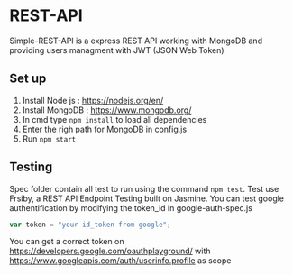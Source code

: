 # REST-API

Simple-REST-API is a express REST API working with MongoDB and providing users managment with JWT (JSON Web Token) 
## Set up 
1. Install Node js : https://nodejs.org/en/ 
2. Install MongoDB : https://www.mongodb.org/
3. In cmd type ```npm install``` to load all dependencies
4. Enter the righ path for MongoDB in config.js
5. Run ```npm start```

## Testing
Spec folder contain all test to run using the command ```npm test```. Test use Frsiby, a REST API Endpoint Testing built on Jasmine.
You can test google authentification by modifying the token_id in google-auth-spec.js
```javascript 
var token = "your id_token from google"; 
```
You can get a correct token on https://developers.google.com/oauthplayground/ with https://www.googleapis.com/auth/userinfo.profile as scope
